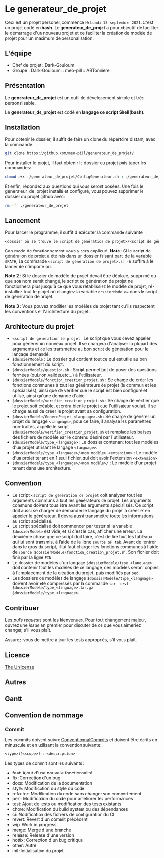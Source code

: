 # Le generateur_de_projet

Ceci est un projet personel, commencé le `Lundi 13 septembre 2021`.
C'est un projet codé en **bash**.
Le **generateur_de_projet** a pour objectif de faciliter le démarrage d'un nouveau projet et de faciliter la création de modèle de projet pour un maximum de personalisation.

## L'équipe

- Chef de projet : Dark-Gouloum
- Groupe : Dark-Gouloum :: meo-pill :: ABTonniere

## Présentation

Le **generateur_de_projet** est un outil de dévelopement simple et très personalisable.

Le **generateur_de_projet** est codé en **langage de script Shell(bash)**.

## Installation

Pour obtenir le dossier, il suffit de faire un clone du répertoire distant, avec la commande:

```sh
git clone https://github.com/meo-pill/generateur_de_projet/
```

Pour installer le projet, il faut obtenir le dossier du projet puis taper les commandes:

```sh
chmod a+x ./generateur_de_projet/ConfigGenerateur.sh ; ./generateur_de_projet/ConfigGenerateur.sh
```

Et enfin, répondez aux questions qui vous seront posées.
Une fois le generateur_de_projet installé et configuré, vous pouvez supprimer le dossier du projet github avec:

```sh
rm -fr ./generateur_de_projet
```

## Lancement

Pour lancer le programme, il suffit d'exécuter la commande suivante:

```txt
<dossier où se trouve le script de génération de projet>/<script de génération de projet>.sh -h
```

Son mode de fonctionnement vous y sera expliqué.
**Note** : Si le script de génération de projet à été mis dans un dossier faisant parti de la variable `$PATH`, La commande `<script de génération de projet>.sh -h` suffira à le lancer de n'importe où.

**Note 2** : Si le dossier de modèle de projet devait être déplacé, supprimé ou que son nom serait changé, le script de génération de projet ne fonctionnera plus jusqu'à ce que vous rétablissiez le modèle de projet, ré-installiez tout le projet où changiez la variable `dossierModele=` dans le script de génération de projet.

**Note 3** : Vous pouvez modifier les modèles de projet tant qu'ils respectent les conventions et l'architecture du projet.

## Architecture du projet

- `<script de génération de projet` : Le script que vous devez appeler pour générer un nouveau projet. Il se chargera d'analyser la plupart des arguments et de les transmettre au bon script de génération pour le langage demandé.
- `$dossierModele` : Le dossier qui contient tout ce qui est utile au bon fonctionnement du script.
- `$dossierModele/question.sh` : Script permettant de poser des questions fermées (oui,non,valider,etc...) à l'utilisateur.
- `$dossierModele/fonction_creation_projet.sh` : Se charge de créer les fonctions communes à tout les générateurs de projet (le commun et les spécialisés), ainsi que de vérifier que le script est bien configuré et utilisé, ainsi qu'une demande d'aide.
- `$dossierModele/verifier_creation_projet.sh` : Se charge de vérifier que le projet soit créable, et créra bien le projet que l'utilisateur voulait. Il se charge aussi de créer le projet avant sa configuration.
- `$dossierModele/GenereProjet_<language>.sh` : Se charge de générer un projet du langage `<language>`, pour ce faire, il analyse les paramètres non-traités, appelle le script `$dossierModele/verifier_creation_projet.sh` et remplace les balises des fichiers de modèle par le contenu désiré par l'utilisateur.
- `$dossierModele/type_<language>` : Le dossier contenant tout les modèles d'un projet utilisant le langage `<language>`.
- `$dossierModele/type_<language>/<nom modèle>.<extension>` : Le modèle d'un projet tenant en 1 seul fichier, qui doit avoir l'extension `<extension>`
- `$dossierModele/type_<language>/<nom modèle>/` : Le modèle d'un projet tenant dans une architecture.

## Convention

- Le script `<script de génération de projet` doit analyser tout les arguments communs à tout les générateurs de projet. Les arguments communs doivent tous être avant les arguments spécialisés. Ce script doit aussi se charger de demander le langage du projet à créer et en appeler le générateur. Il devra aussi transmettre toute les informations au script spécialisé.
- Le script spécialisé doit commencer par tester si la variable `$dossierModele` est vide, et si c'est le cas, afficher une erreur. La deuxième chose que ce script doit faire, c'est de lire tout les tableaux qui lui sont transmis, à l'aide de la ligne `source $F_tab`. Avant de rentrer dans le gros du script, il lui faut charger les fonctions communes à l'aide de `source $dossierModele/fonction_creation_projet.sh`. Son fichier doit finir par la ligne `FIN`.
- Le dossier de modèles d'un langage `$dossierModele/type_<language>` doit contenir tout les modèles de ce langage, ces modèles seront copiés à l'emplacement de la création du projet, puis modifiés par `sed`.
- Les dossiers de modèles de langage `$dossierModele/type_<language>` doivent avoir été compressés par la commande `tar -czvf $dossierModele/type_<language>.tar.gz $dossierModele/type_<language>`.

## Contribuer

Les *pulls requests* sont les bienvenues.
Pour tout changement majeur, ouvrez une *issue* en premier pour discuter de ce que vous aimeriez changer, s'il vous plaît.

Assurez-vous de mettre à jour les tests appropriés, s'il vous plaît.

## Licence

[The Unlicense](https://choosealicense.com/licenses/unlicense/)

## Autres

## Gantt

## Convention de nommage

### Commit

Les commits doivent suivre [ConventionnalCommits](https://www.conventionalcommits.org/en/v1.0.0/) et doivent être écrits en minuscule et en utilisant la convention suivante:

```txt
<type>([<scope>]): <description>
```

Les types de commit sont les suivants :

- feat: Ajout d'une nouvelle fonctionnalité
- fix: Correction d'un bug
- docs: Modification de la documentation
- style: Modification du style du code
- refactor: Modification du code sans changer son comportement
- perf: Modification du code pour améliorer les performances
- test: Ajout de tests ou modification des tests existants
- chore: Modification du build system ou des dépendances
- ci: Modification des fichiers de configuration du CI
- revert: Revert d'un commit précédent
- wip: Work in progress
- merge: Merge d'une branche
- release: Release d'une version
- hotfix: Correction d'un bug critique
- other: Autre
- init: Initialisation du projet
